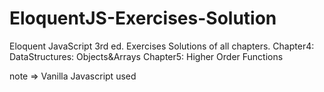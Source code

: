 # EloquentJS-Exercises-Solution
Eloquent JavaScript 3rd ed. Exercises Solutions of all chapters.
Chapter4: DataStructures: Objects&Arrays
Chapter5: Higher Order Functions

note => Vanilla Javascript used
